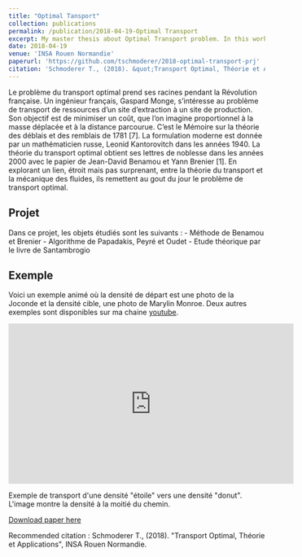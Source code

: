 ```yaml
---
title: "Optimal Tansport"
collection: publications
permalink: /publication/2018-04-19-Optimal Transport
excerpt: My master thesis about Optimal Transport problem. In this work we present the theoritical results of optimal transport theory. Then we focus on implementation of algorithm dedicated to compute the optimal path between 1D or 2D probabiblity density. Last example shows application to image morphing.
date: 2018-04-19
venue: 'INSA Rouen Normandie'
paperurl: 'https://github.com/tschmoderer/2018-optimal-transport-prj'
citation: 'Schmoderer T., (2018). &quot;Transport Optimal, Théorie et Applications&quot;, INSA Rouen Normandie.'
---
```

Le problème du transport optimal prend ses racines pendant la Révolution française. Un ingénieur français, Gaspard Monge, s’intéresse au problème de transport de ressources d’un site d’extraction à un site de production. Son objectif est de minimiser un coût, que l’on imagine proportionnel à la masse déplacée et à la distance parcourue. C’est le Mémoire sur la théorie des déblais et des remblais de 1781 [7]. La formulation moderne est donnée par un mathématicien russe, Leonid Kantorovitch dans les années 1940. La théorie du transport optimal obtient ses lettres de noblesse dans les années 2000 avec le papier de Jean-David
Benamou et Yann Brenier [1]. En explorant un lien, étroit mais pas surprenant, entre la théorie du transport et la mécanique des fluides, ils remettent au gout du jour le problème de transport optimal.

## Projet 
Dans ce projet, les objets étudiés sont les suivants : 
	- Méthode de Benamou et Brenier 
	- Algorithme de Papadakis, Peyré et Oudet
	- Etude théorique par le livre de Santambrogio
	
## Exemple 
Voici un exemple animé où la densité de départ est une photo de la Joconde et la densité cible, une photo de Marylin Monroe. Deux autres exemples sont disponibles sur ma chaine [youtube](https://www.youtube.com/channel/UCWEaiI8pBIMfr0OoC_gnp5A?view_as=subscriber). <br/>
<center>
<iframe width="560" height="315" src="https://www.youtube.com/embed/JD-q0DpmkbQ?rel=0" frameborder="0" allow="autoplay; encrypted-media" allowfullscreen></iframe>
</center>

Exemple de transport d'une densité "étoile" vers une densité "donut". L'image montre la densité à la moitié du chemin. 

[Download paper here](http://tschmoderer.github.io/files/rapport_optimal_transport.pdf)

Recommended citation : Schmoderer T., (2018). &quot;Transport Optimal, Théorie et Applications&quot;, INSA Rouen Normandie.
